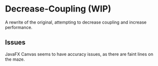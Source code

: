 # Decrease-Coupling (WIP)
A rewrite of the original, attempting to decrease coupling and increase performance.

## Issues
JavaFX Canvas seems to have accuracy issues, as there are faint lines on the maze.
